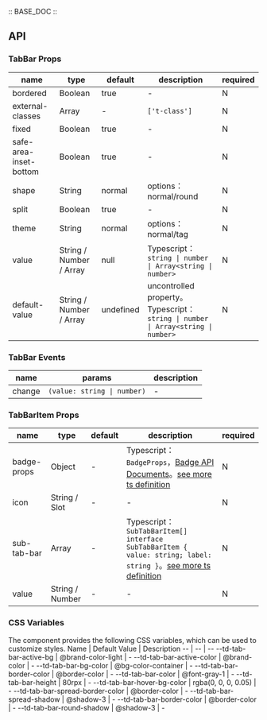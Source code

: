 :: BASE_DOC ::

## API
### TabBar Props

name | type | default | description | required
-- | -- | -- | -- | --
bordered | Boolean | true | \- | N
external-classes | Array | - | `['t-class']` | N
fixed | Boolean | true | \- | N
safe-area-inset-bottom | Boolean | true | \- | N
shape | String | normal | options：normal/round | N
split | Boolean | true | \- | N
theme | String | normal | options：normal/tag | N
value | String / Number / Array | null | Typescript：`string \| number \| Array<string \| number>` | N
default-value | String / Number / Array | undefined | uncontrolled property。Typescript：`string \| number \| Array<string \| number>` | N

### TabBar Events

name | params | description
-- | -- | --
change | `(value: string \| number)` | \-

### TabBarItem Props

name | type | default | description | required
-- | -- | -- | -- | --
badge-props | Object | - | Typescript：`BadgeProps`，[Badge API Documents](./badge?tab=api)。[see more ts definition](https://github.com/Tencent/tdesign-miniprogram/tree/develop/src/tab-bar-item/type.ts) | N
icon | String / Slot | - | \- | N
sub-tab-bar | Array | - | Typescript：`SubTabBarItem[] ` `interface SubTabBarItem { value: string; label: string }`。[see more ts definition](https://github.com/Tencent/tdesign-miniprogram/tree/develop/src/tab-bar-item/type.ts) | N
value | String / Number | - | \- | N


### CSS Variables
The component provides the following CSS variables, which can be used to customize styles.
Name | Default Value | Description 
-- | -- | --
--td-tab-bar-active-bg | @brand-color-light | - 
--td-tab-bar-active-color | @brand-color | - 
--td-tab-bar-bg-color | @bg-color-container | - 
--td-tab-bar-border-color | @border-color | - 
--td-tab-bar-color | @font-gray-1 | - 
--td-tab-bar-height | 80rpx | - 
--td-tab-bar-hover-bg-color | rgba(0, 0, 0, 0.05) | - 
--td-tab-bar-spread-border-color | @border-color | - 
--td-tab-bar-spread-shadow | @shadow-3 | - 
--td-tab-bar-border-color | @border-color | - 
--td-tab-bar-round-shadow | @shadow-3 | - 
